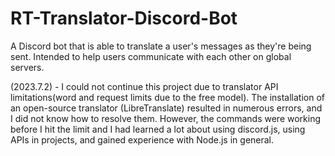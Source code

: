 # RT-Translator-Discord-Bot
A Discord bot that is able to translate a user's messages as they're being sent. Intended to help users communicate with each other on global servers. 


(2023.7.2) - I could not continue this project due to translator API limitations(word and request limits due to the free model). The installation of an open-source translator (LibreTranslate) resulted in numerous errors, and I did not know how to resolve them. However, the commands were working before I hit the limit and I had learned a lot about using discord.js, using APIs in projects, and gained experience with Node.js in general.

